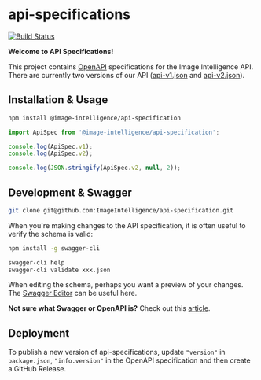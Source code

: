 # api-specifications

[![Build Status](https://travis-ci.org/ImageIntelligence/api-specification.svg?branch=master)](https://travis-ci.org/ImageIntelligence/api-specification)

**Welcome to API Specifications!**

This project contains [OpenAPI](https://www.openapis.org/) specifications for the Image Intelligence API. There are currently two versions of our API ([api-v1.json](./v1/api.json) and [api-v2.json](./v2/api.js)).

## Installation & Usage

```bash
npm install @image-intelligence/api-specification
```

```js
import ApiSpec from '@image-intelligence/api-specification';

console.log(ApiSpec.v1);
console.log(ApiSpec.v2);

console.log(JSON.stringify(ApiSpec.v2, null, 2));
```

## Development & Swagger

```bash
git clone git@github.com:ImageIntelligence/api-specification.git
```

When you're making changes to the API specification, it is often useful to verify the schema is valid:

```bash
npm install -g swagger-cli
```

```bash
swagger-cli help
swagger-cli validate xxx.json
```

When editing the schema, perhaps you want a preview of your changes. The [Swagger Editor](https://swagger.io/swagger-editor/) can be useful here.

**Not sure what Swagger or OpenAPI is?** Check out this [article](https://swagger.io/difference-between-swagger-and-openapi/).

## Deployment

To publish a new version of api-specifications, update `"version"` in `package.json`, `"info.version"` in the OpenAPI specification and then create a GitHub Release.
